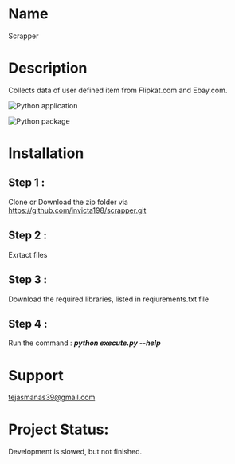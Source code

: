 # Name
Scrapper

# Description
Collects data of user defined item from Flipkat.com and Ebay.com.  

![Python application](https://github.com/invicta198/scrapper/workflows/Python%20application/badge.svg?branch=master&event=push)

![Python package](https://github.com/invicta198/scrapper/workflows/Python%20package/badge.svg)

# Installation
## Step 1 : 
Clone or Download the zip folder via https://github.com/invicta198/scrapper.git
## Step 2 : 
Exrtact files
## Step 3 : 
Download the required libraries, listed in reqiurements.txt file
## Step 4 : 
Run the command : ***python execute.py --help***

# Support
tejasmanas39@gmail.com

# Project Status:
Development is slowed, but not finished.
